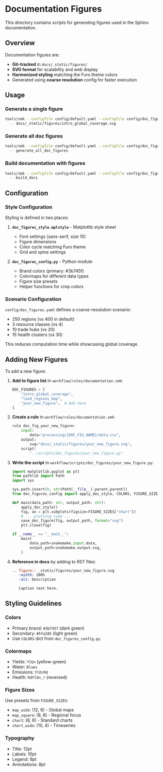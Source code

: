 <!--
SPDX-FileCopyrightText: 2025 Koen van Greevenbroek

SPDX-License-Identifier: CC-BY-4.0
-->

# Documentation Figures

This directory contains scripts for generating figures used in the Sphinx documentation.

## Overview

Documentation figures are:
- **Git-tracked** in `docs/_static/figures/`
- **SVG format** for scalability and web display
- **Harmonized styling** matching the Furo theme colors
- Generated using **coarse resolution** config for faster execution

## Usage

### Generate a single figure

```bash
tools/smk --configfile config/default.yaml --configfile config/doc_figures.yaml \
  -- docs/_static/figures/intro_global_coverage.svg
```

### Generate all doc figures

```bash
tools/smk --configfile config/default.yaml --configfile config/doc_figures.yaml \
  -- generate_all_doc_figures
```

### Build documentation with figures

```bash
tools/smk --configfile config/default.yaml --configfile config/doc_figures.yaml \
  -- build_docs
```

## Configuration

### Style Configuration

Styling is defined in two places:

1. **`doc_figures_style.mplstyle`** - Matplotlib style sheet
   - Font settings (sans-serif, size 10)
   - Figure dimensions
   - Color cycle matching Furo theme
   - Grid and spine settings

2. **`doc_figures_config.py`** - Python module
   - Brand colors (primary: #3b745f)
   - Colormaps for different data types
   - Figure size presets
   - Helper functions for crop colors

### Scenario Configuration

`config/doc_figures.yaml` defines a coarse-resolution scenario:
- 250 regions (vs 400 in default)
- 3 resource classes (vs 4)
- 10 trade hubs (vs 20)
- 15 health clusters (vs 30)

This reduces computation time while showcasing global coverage.

## Adding New Figures

To add a new figure:

1. **Add to figure list** in `workflow/rules/documentation.smk`:
   ```python
   DOC_FIGURES = [
       "intro_global_coverage",
       "land_regions_map",
       "your_new_figure",  # Add here
   ]
   ```

2. **Create a rule** in `workflow/rules/documentation.smk`:
   ```python
   rule doc_fig_your_new_figure:
       input:
           data="processing/{DOC_FIG_NAME}/data.csv",
       output:
           svg="docs/_static/figures/your_new_figure.svg",
       script:
           "../scripts/doc_figures/your_new_figure.py"
   ```

3. **Write the script** in `workflow/scripts/doc_figures/your_new_figure.py`:
   ```python
   import matplotlib.pyplot as plt
   from pathlib import Path
   import sys

   sys.path.insert(0, str(Path(__file__).parent.parent))
   from doc_figures_config import apply_doc_style, COLORS, FIGURE_SIZES, save_doc_figure

   def main(data_path: str, output_path: str):
       apply_doc_style()
       fig, ax = plt.subplots(figsize=FIGURE_SIZES["chart"])
       # ... plotting code ...
       save_doc_figure(fig, output_path, format="svg")
       plt.close(fig)

   if __name__ == "__main__":
       main(
           data_path=snakemake.input.data,
           output_path=snakemake.output.svg,
       )
   ```

4. **Reference in docs** by adding to RST files:
   ```rst
   .. figure:: _static/figures/your_new_figure.svg
      :width: 100%
      :alt: Description

      Caption text here.
   ```

## Styling Guidelines

### Colors
- Primary brand: `#3b745f` (dark green)
- Secondary: `#5fa285` (light green)
- Use `COLORS` dict from `doc_figures_config.py`

### Colormaps
- Yields: `YlGn` (yellow-green)
- Water: `Blues`
- Emissions: `YlOrRd`
- Health: `RdYlGn_r` (reversed)

### Figure Sizes
Use presets from `FIGURE_SIZES`:
- `map_wide`: (12, 6) - Global maps
- `map_square`: (8, 8) - Regional focus
- `chart`: (8, 6) - Standard charts
- `chart_wide`: (10, 4) - Timeseries

### Typography
- Title: 12pt
- Labels: 10pt
- Legend: 9pt
- Annotations: 8pt
